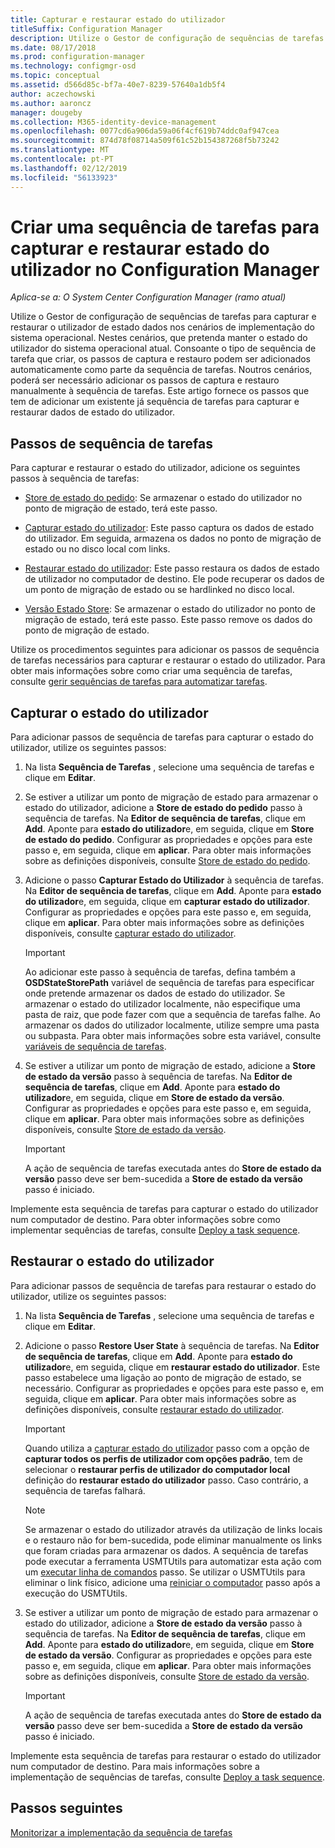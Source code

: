 ```yaml
---
title: Capturar e restaurar estado do utilizador
titleSuffix: Configuration Manager
description: Utilize o Gestor de configuração de sequências de tarefas para capturar e restaurar o utilizador de estado dados nos cenários de implementação do sistema operacional.
ms.date: 08/17/2018
ms.prod: configuration-manager
ms.technology: configmgr-osd
ms.topic: conceptual
ms.assetid: d566d85c-bf7a-40e7-8239-57640a1db5f4
author: aczechowski
ms.author: aaroncz
manager: dougeby
ms.collection: M365-identity-device-management
ms.openlocfilehash: 0077cd6a906da59a06f4cf619b74ddc0af947cea
ms.sourcegitcommit: 874d78f08714a509f61c52b154387268f5b73242
ms.translationtype: MT
ms.contentlocale: pt-PT
ms.lasthandoff: 02/12/2019
ms.locfileid: "56133923"
---
```

# <a name="create-a-task-sequence-to-capture-and-restore-user-state-in-configuration-manager"></a>Criar uma sequência de tarefas para capturar e restaurar estado do utilizador no Configuration Manager

 *Aplica-se a: O System Center Configuration Manager (ramo atual)*

 Utilize o Gestor de configuração de sequências de tarefas para capturar e restaurar o utilizador de estado dados nos cenários de implementação do sistema operacional. Nestes cenários, que pretenda manter o estado do utilizador do sistema operacional atual. Consoante o tipo de sequência de tarefa que criar, os passos de captura e restauro podem ser adicionados automaticamente como parte da sequência de tarefas. Noutros cenários, poderá ser necessário adicionar os passos de captura e restauro manualmente à sequência de tarefas. Este artigo fornece os passos que tem de adicionar um existente já sequência de tarefas para capturar e restaurar dados de estado do utilizador.  



## <a name="task-sequence-steps"></a>Passos de sequência de tarefas  

 Para capturar e restaurar o estado do utilizador, adicione os seguintes passos à sequência de tarefas:  

 - [Store de estado do pedido](/sccm/osd/understand/task-sequence-steps#BKMK_RequestStateStore): Se armazenar o estado do utilizador no ponto de migração de estado, terá este passo.  

- [Capturar estado do utilizador](/sccm/osd/understand/task-sequence-steps#BKMK_CaptureUserState): Este passo captura os dados de estado do utilizador. Em seguida, armazena os dados no ponto de migração de estado ou no disco local com links.  

- [Restaurar estado do utilizador](/sccm/osd/understand/task-sequence-steps#BKMK_RestoreUserState): Este passo restaura os dados de estado de utilizador no computador de destino. Ele pode recuperar os dados de um ponto de migração de estado ou se hardlinked no disco local.  

- [Versão Estado Store](/sccm/osd/understand/task-sequence-steps#BKMK_ReleaseStateStore): Se armazenar o estado do utilizador no ponto de migração de estado, terá este passo. Este passo remove os dados do ponto de migração de estado.  


 Utilize os procedimentos seguintes para adicionar os passos de sequência de tarefas necessários para capturar e restaurar o estado do utilizador. Para obter mais informações sobre como criar uma sequência de tarefas, consulte [gerir sequências de tarefas para automatizar tarefas](/sccm/osd/deploy-use/manage-task-sequences-to-automate-tasks).  



## <a name="capture-the-user-state"></a>Capturar o estado do utilizador  

 Para adicionar passos de sequência de tarefas para capturar o estado do utilizador, utilize os seguintes passos:

1.  Na lista **Sequência de Tarefas** , selecione uma sequência de tarefas e clique em **Editar**.  

2.  Se estiver a utilizar um ponto de migração de estado para armazenar o estado do utilizador, adicione a **Store de estado do pedido** passo à sequência de tarefas. Na **Editor de sequência de tarefas**, clique em **Add**. Aponte para **estado do utilizador**e, em seguida, clique em **Store de estado do pedido**. Configurar as propriedades e opções para este passo e, em seguida, clique em **aplicar**. Para obter mais informações sobre as definições disponíveis, consulte [Store de estado do pedido](/sccm/osd/understand/task-sequence-steps#BKMK_RequestStateStore).  

3.  Adicione o passo **Capturar Estado do Utilizador** à sequência de tarefas. Na **Editor de sequência de tarefas**, clique em **Add**. Aponte para **estado do utilizador**e, em seguida, clique em **capturar estado do utilizador**. Configurar as propriedades e opções para este passo e, em seguida, clique em **aplicar**. Para obter mais informações sobre as definições disponíveis, consulte [capturar estado do utilizador](/sccm/osd/understand/task-sequence-steps#BKMK_CaptureUserState).  

    > [!IMPORTANT]  
    >  Ao adicionar este passo à sequência de tarefas, defina também a **OSDStateStorePath** variável de sequência de tarefas para especificar onde pretende armazenar os dados de estado do utilizador. Se armazenar o estado do utilizador localmente, não especifique uma pasta de raiz, que pode fazer com que a sequência de tarefas falhe. Ao armazenar os dados do utilizador localmente, utilize sempre uma pasta ou subpasta. Para obter mais informações sobre esta variável, consulte [variáveis de sequência de tarefas](/sccm/osd/understand/task-sequence-variables#OSDStateStorePath).  

4.  Se estiver a utilizar um ponto de migração de estado, adicione a **Store de estado da versão** passo à sequência de tarefas. Na **Editor de sequência de tarefas**, clique em **Add**. Aponte para **estado do utilizador**e, em seguida, clique em **Store de estado da versão**. Configurar as propriedades e opções para este passo e, em seguida, clique em **aplicar**. Para obter mais informações sobre as definições disponíveis, consulte [Store de estado da versão](/sccm/osd/understand/task-sequence-steps#BKMK_ReleaseStateStore).  

    > [!IMPORTANT]  
    >  A ação de sequência de tarefas executada antes do **Store de estado da versão** passo deve ser bem-sucedida a **Store de estado da versão** passo é iniciado.  


 Implemente esta sequência de tarefas para capturar o estado do utilizador num computador de destino. Para obter informações sobre como implementar sequências de tarefas, consulte [Deploy a task sequence](/sccm/osd/deploy-use/manage-task-sequences-to-automate-tasks#BKMK_DeployTS).  



## <a name="restore-the-user-state"></a>Restaurar o estado do utilizador  

 Para adicionar passos de sequência de tarefas para restaurar o estado do utilizador, utilize os seguintes passos:

1. Na lista **Sequência de Tarefas** , selecione uma sequência de tarefas e clique em **Editar**.  

2. Adicione o passo **Restore User State** à sequência de tarefas. Na **Editor de sequência de tarefas**, clique em **Add**. Aponte para **estado do utilizador**e, em seguida, clique em **restaurar estado do utilizador**. Este passo estabelece uma ligação ao ponto de migração de estado, se necessário. Configurar as propriedades e opções para este passo e, em seguida, clique em **aplicar**. Para obter mais informações sobre as definições disponíveis, consulte [restaurar estado do utilizador](/sccm/osd/understand/task-sequence-steps#BKMK_RestoreUserState).  

   > [!Important]  
   >  Quando utiliza a [capturar estado do utilizador](/sccm/osd/understand/task-sequence-steps#BKMK_CaptureUserState) passo com a opção de **capturar todos os perfis de utilizador com opções padrão**, tem de selecionar o **restaurar perfis de utilizador do computador local** definição do **restaurar estado do utilizador** passo. Caso contrário, a sequência de tarefas falhará.  

   > [!Note]  
   > Se armazenar o estado do utilizador através da utilização de links locais e o restauro não for bem-sucedida, pode eliminar manualmente os links que foram criadas para armazenar os dados. A sequência de tarefas pode executar a ferramenta USMTUtils para automatizar esta ação com um [executar linha de comandos](/sccm/osd/understand/task-sequence-steps#BKMK_RunCommandLine) passo. Se utilizar o USMTUtils para eliminar o link físico, adicione uma [reiniciar o computador](/sccm/osd/understand/task-sequence-steps#BKMK_RestartComputer) passo após a execução do USMTUtils.  

3. Se estiver a utilizar um ponto de migração de estado para armazenar o estado do utilizador, adicione a **Store de estado da versão** passo à sequência de tarefas. Na **Editor de sequência de tarefas**, clique em **Add**. Aponte para **estado do utilizador**e, em seguida, clique em **Store de estado da versão**. Configurar as propriedades e opções para este passo e, em seguida, clique em **aplicar**. Para obter mais informações sobre as definições disponíveis, consulte [Store de estado da versão](/sccm/osd/understand/task-sequence-steps#BKMK_ReleaseStateStore).  

   > [!IMPORTANT]  
   >  A ação de sequência de tarefas executada antes do **Store de estado da versão** passo deve ser bem-sucedida a **Store de estado da versão** passo é iniciado.  


 Implemente esta sequência de tarefas para restaurar o estado do utilizador num computador de destino. Para mais informações sobre a implementação de sequências de tarefas, consulte [Deploy a task sequence](/sccm/osd/deploy-use/manage-task-sequences-to-automate-tasks#BKMK_DeployTS).  



## <a name="next-steps"></a>Passos seguintes

[Monitorizar a implementação da sequência de tarefas](/sccm/osd/deploy-use/monitor-operating-system-deployments#BKMK_TSDeployStatus)
